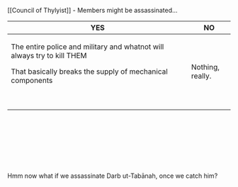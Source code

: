 [[Council of Thylyist]] - Members might be assassinated... 
 

<table>
<colgroup>
<col style="width: 80%" />
<col style="width: 19%" />
</colgroup>
<thead>
<tr class="header">
<th>YES</th>
<th>NO</th>
</tr>
</thead>
<tbody>
<tr class="odd">
<td><p>The entire police and military and whatnot will always try to kill THEM</p>
<p>That basically breaks the supply of mechanical components</p>
<p> </p></td>
<td>Nothing, really.</td>
</tr>
</tbody>
</table>

 

 

 

 

Hmm now what if we assassinate Darb ut-Tabānah, once we catch him?
